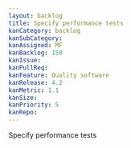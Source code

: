 ```yaml
---
layout: backlog
title: Specify performance tests
kanCategory: backlog
kanSubCategory:
kanAssigned: MF
kanBacklog: 150
kanIssue:
kanPullReq:
kanFeature: Quality software
kanRelease: 4.2
kanMetric: 1.1
kanSize:
kanPriority: 5
kanRepo: 
---
```

Specify performance tests

